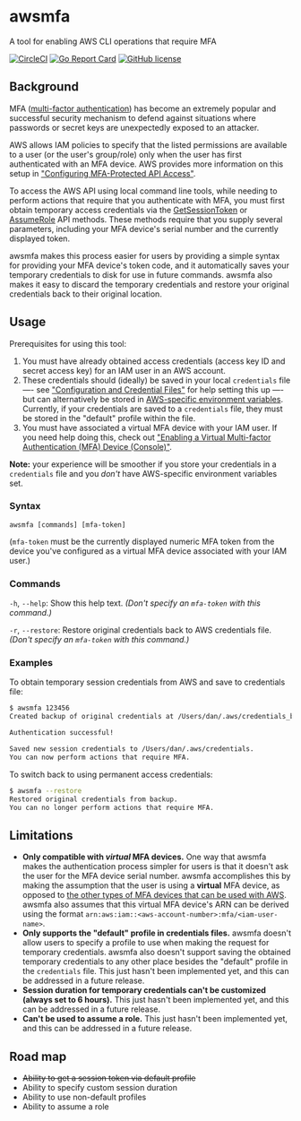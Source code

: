 # awsmfa

A tool for enabling AWS CLI operations that require MFA

[![CircleCI](https://circleci.com/gh/luhring/awsmfa.svg?style=svg)](https://circleci.com/gh/luhring/awsmfa)
[![Go Report Card](https://goreportcard.com/badge/github.com/luhring/awsmfa)](https://goreportcard.com/report/github.com/luhring/awsmfa)
[![GitHub license](https://img.shields.io/badge/license-MIT-blue.svg)](https://github.com/luhring/awsmfa/blob/master/LICENSE)

## Background

MFA ([multi-factor authentication](https://en.wikipedia.org/wiki/Multi-factor_authentication)) has become an extremely popular and successful security mechanism to defend against situations where passwords or secret keys are unexpectedly exposed to an attacker.

AWS allows IAM policies to specify that the listed permissions are available to a user (or the user's group/role) only when the user has first authenticated with an MFA device. AWS provides more information on this setup in ["Configuring MFA-Protected API Access"](https://docs.aws.amazon.com/IAM/latest/UserGuide/id_credentials_mfa_configure-api-require.html).

To access the AWS API using local command line tools, while needing to perform actions that require that you authenticate with MFA, you must first obtain temporary access credentials via the [GetSessionToken](https://docs.aws.amazon.com/STS/latest/APIReference/API_GetSessionToken.html) or [AssumeRole](https://docs.aws.amazon.com/STS/latest/APIReference/API_AssumeRole.html) API methods. These methods require that you supply several parameters, including your MFA device's serial number and the currently displayed token.

awsmfa makes this process easier for users by providing a simple syntax for providing your MFA device's token code, and it automatically saves your temporary credentials to disk for use in future commands. awsmfa also makes it easy to discard the temporary credentials and restore your original credentials back to their original location.

## Usage

Prerequisites for using this tool:

1. You must have already obtained access credentials (access key ID and secret access key) for an IAM user in an AWS account.
1. These credentials should (ideally) be saved in your local `credentials` file —- see ["Configuration and Credential Files"](https://docs.aws.amazon.com/cli/latest/userguide/cli-configure-files.html) for help setting this up —- but can alternatively be stored in [AWS-specific environment variables](https://docs.aws.amazon.com/cli/latest/userguide/cli-configure-envvars.html). Currently, if your credentials are saved to a `credentials` file, they must be stored in the "default" profile within the file.
1. You must have associated a virtual MFA device with your IAM user. If you need help doing this, check out ["Enabling a Virtual Multi-factor Authentication (MFA) Device (Console)"](https://docs.aws.amazon.com/IAM/latest/UserGuide/id_credentials_mfa_enable_virtual.html).

**Note:** your experience will be smoother if you store your credentials in a `credentials` file and you _don't_ have AWS-specific environment variables set.

### Syntax

`awsmfa [commands] [mfa-token]`

(`mfa-token` must be the currently displayed numeric MFA token from the device you've configured as a virtual MFA device associated with your IAM user.)

### Commands

`-h`, `--help`: Show this help text. _(Don't specify an `mfa-token` with this command.)_

`-r`, `--restore`: Restore original credentials back to AWS credentials file. _(Don't specify an `mfa-token` with this command.)_

### Examples

To obtain temporary session credentials from AWS and save to credentials file:

```bash
$ awsmfa 123456
Created backup of original credentials at /Users/dan/.aws/credentials_backup_by_awsmfa.

Authentication successful!

Saved new session credentials to /Users/dan/.aws/credentials.
You can now perform actions that require MFA.
```

To switch back to using permanent access credentials:

```bash
$ awsmfa --restore
Restored original credentials from backup.
You can no longer perform actions that require MFA.
```

## Limitations

- **Only compatible with _virtual_ MFA devices.** One way that awsmfa makes the authentication process simpler for users is that it doesn't ask the user for the MFA device serial number. awsmfa accomplishes this by making the assumption that the user is using a **virtual** MFA device, as opposed to [the other types of MFA devices that can be used with AWS](https://docs.aws.amazon.com/IAM/latest/UserGuide/id_credentials_mfa_enable.html). awsmfa also assumes that this virtual MFA device's ARN can be derived using the format `arn:aws:iam::<aws-account-number>:mfa/<iam-user-name>`.
- **Only supports the "default" profile in credentials files.** awsmfa doesn't allow users to specify a profile to use when making the request for temporary credentials. awsmfa also doesn't support saving the obtained temporary credentials to any other place besides the "default" profile in the `credentials` file. This just hasn't been implemented yet, and this can be addressed in a future release.
- **Session duration for temporary credentials can't be customized (always set to 6 hours).** This just hasn't been implemented yet, and this can be addressed in a future release.
- **Can't be used to assume a role.** This just hasn't been implemented yet, and this can be addressed in a future release.

## Road map

- ~~Ability to get a session token via default profile~~
- Ability to specify custom session duration
- Ability to use non-default profiles
- Ability to assume a role
